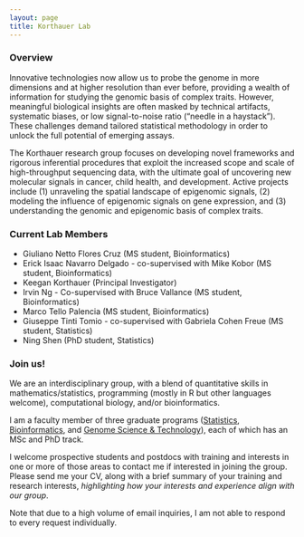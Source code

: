 ```yaml
---
layout: page
title: Korthauer Lab
---
```


<!-- Global site tag (gtag.js) - Google Analytics -->
<script async src="https://www.googletagmanager.com/gtag/js?id=UA-110175023-1"></script>
<script>
  window.dataLayer = window.dataLayer || [];
  function gtag(){dataLayer.push(arguments);}
  gtag('js', new Date());

  gtag('config', 'UA-110175023-1');
</script>


### Overview

Innovative technologies now allow us to probe the genome in more dimensions and at higher resolution than ever before, providing a wealth of information for studying the genomic basis of complex traits. However, meaningful biological insights are often masked by technical artifacts, systematic biases, or low signal-to-noise ratio (“needle in a haystack”). These challenges demand tailored statistical methodology in order to unlock the full potential of emerging assays.

The Korthauer research group focuses on developing novel frameworks and rigorous inferential procedures that exploit the increased scope and scale of high-throughput sequencing data, with the ultimate goal of uncovering new molecular signals in cancer, child health, and development. Active projects include (1) unraveling the spatial landscape of epigenomic signals, (2) modeling the influence of epigenomic signals on gene expression, and (3) understanding the genomic and epigenomic basis of complex traits.

### Current Lab Members

* Giuliano Netto Flores Cruz (MS student, Bioinformatics)
* Erick Isaac Navarro Delgado - co-supervised with Mike Kobor (MS student, Bioinformatics)
* Keegan Korthauer (Principal Investigator)
* Irvin Ng - Co-supervised with Bruce Vallance (MS student, Bioinformatics)
* Marco Tello Palencia (MS student, Bioinformatics)
* Giuseppe Tinti Tomio - co-supervised with Gabriela Cohen Freue (MS student, Statistics)
* Ning Shen (PhD student, Statistics)

### Join us!

We are an interdisciplinary group, with a blend of quantitative skills in mathematics/statistics, programming (mostly in R but other languages welcome), computational biology, and/or bioinformatics. 

I am a faculty member of three graduate programs ([Statistics](https://www.stat.ubc.ca/graduate), [Bioinformatics](http://www.bioinformatics.ubc.ca/apply/), and [Genome Science & Technology](https://www.gsat.ubc.ca/admission/)), each of which has an MSc and PhD track. 

I welcome prospective students and postdocs with training and interests in one or more of those areas to contact me if interested in joining the group. Please send me your CV, along with a brief summary of your training and research interests, *highlighting how your interests and experience align with our group*. 

Note that due to a high volume of email inquiries, I am not able to respond to every request individually. 